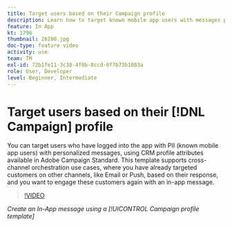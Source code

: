 ```yaml
---
title: Target users based on their Campaign profile
description: Learn how to target known mobile app users with messages personalized with CRM profile attributes.
feature: In App
kt: 1796
thumbnail: 26200.jpg
doc-type: feature video
activity: use
team: TM
exl-id: 72b1fe11-3c38-4f0b-8ccd-0f7b73b1083a
role: User, Developer
level: Beginner, Intermediate
---
```

# Target users based on their [!DNL Campaign] profile 

You can target users who have logged into the app with PII (known mobile app users) with personalized messages, using  CRM profile attributes available in Adobe Campaign Standard. This template supports cross-channel orchestration use cases, where you have already targeted customers on other channels, like Email or Push, based on their response, and you want to engage these customers again with an in-app message.

>[!VIDEO](https://video.tv.adobe.com/v/26200?quality=12&learn=on)

*Create an In-App message using a [!UICONTROL Campaign profile template]*
